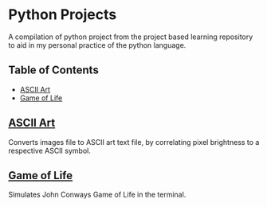 # Python Projects

A compilation of python project from the project based learning repository to aid in my personal practice of the python language.

## Table of Contents

- [ASCII Art](#ASCII-Art)
- [Game of Life](#Game-of-Life)

## [ASCII Art](ascii-art)

Converts images file to ASCII art text file, by correlating pixel brightness to a respective ASCII symbol.

## [Game of Life](game-of-life)

Simulates John Conways Game of Life in the terminal.
